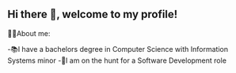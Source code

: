 ## Hi there 👋, welcome to my profile!

👨‍💻About me:

-📚I have a bachelors degree in Computer Science with Information Systems minor
-🔭I am on the hunt for a Software Development role
